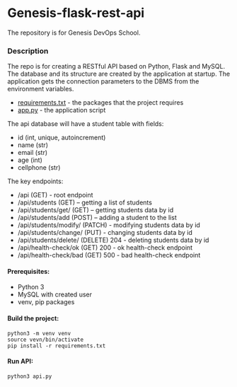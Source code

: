 # Genesis-flask-rest-api
The repository is for Genesis DevOps School. 

### Description
The repo is for creating a RESTful API based on Python, Flask and MySQL.  
The database and its structure are created by the application at startup. The application gets the connection parameters to the DBMS from the environment variables.  

* [requirements.txt](requirements.txt)     - the packages that the project requires
* [app.py](app.py)                         - the application script

The api database will have a student table with fields:  
 - id (int, unique, autoincrement)
 - name (str)
 - email (str)
 - age (int)
 - cellphone (str)

The key endpoints:
 - /api (GET)                                    - root endpoint
 - /api/students (GET)                           – getting a list of students
 - /api/students/get/<id> (GET)                  – getting students data by id
 - /api/students/add (POST)                      – adding a student to the list
 - /api/students/modify/<id> (PATCH)             - modifying students data by id
 - /api/students/change/<id> (PUT)               - changing students data by id
 - /api/students/delete/<id> (DELETE) 204        - deleting students data by id
 - /api/health-check/ok (GET)  200               - ok health-check endpoint
 - /api/health-check/bad (GET) 500               - bad health-check endpoint

#### Prerequisites:
   - Python 3
   - MySQL with created user
   - venv, pip packages

#### Build the project:
```
python3 -m venv venv
source vevn/bin/activate
pip install -r requirements.txt
```

#### Run API:
```
python3 api.py
```
